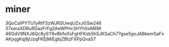 # miner
3QoCa1PYTU1yRtFSzWJRSUwqUZxJGSw246
37xeraXDRuRDazFrFg2AeWPHc3HYhSsM6M
46GdV9NXJ6Qc8ySY8v8bfoXsFgHFKsb5h5JKSaCh77gse5goJABkemSaFsAKjxjgKqj6jUzqFKEjMiEgbjZBtzFXPpQva57
